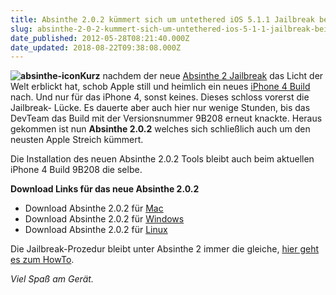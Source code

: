 ```yaml
---
title: Absinthe 2.0.2 kümmert sich um untethered iOS 5.1.1 Jailbreak beim aktuellen iPhone 4 Build 9B208
slug: absinthe-2-0-2-kummert-sich-um-untethered-ios-5-1-1-jailbreak-beim-aktuellen-iphone-4-build-9b208
date_published: 2012-05-28T08:21:40.000Z
date_updated: 2018-08-22T09:38:08.000Z
---
```


**![absinthe-icon](//picdump.thafaker.de/2012/05/absinthe-icon-100x100.jpg)Kurz** nachdem der neue [Absinthe 2 Jailbreak](__GHOST_URL__/howto-jailbreak-absinthe-2-0-iphone-4s-ipad-3/) das Licht der Welt erblickt hat, schob Apple still und heimlich ein neues [iPhone 4 Build](__GHOST_URL__/apple-veroffentlicht-aktualisiertes-ios-5-1-1-9b208-fur-iphone-4/) nach. Und nur für das iPhone 4, sonst keines. Dieses schloss vorerst die Jailbreak- Lücke. Es dauerte aber auch hier nur wenige Stunden, bis das DevTeam das Build mit der Versionsnummer 9B208 erneut knackte. Heraus gekommen ist nun **Absinthe 2.0.2** welches sich schließlich auch um den neusten Apple Streich kümmert. 

Die Installation des neuen Absinthe 2.0.2 Tools bleibt auch beim aktuellen iPhone 4 Build 9B208 die selbe.

**Download Links für das neue Absinthe 2.0.2**

- Download Absinthe 2.0.2 für [Mac](https://sites.google.com/site/greenpois0nabsinthe/absinthe-mac-2.0.2.dmg?attredirects=0)
- Download Absinthe 2.0.2 für [Windows](https://sites.google.com/site/greenpois0nabsinthe/absinthe-win-2.0.2.zip?attredirects=0)
- Download Absinthe 2.0.2 für [Linux](https://sites.google.com/site/greenpois0nabsinthe/absinthe-linux-2.0.2.tar.bz2?attredirects=0)

Die Jailbreak-Prozedur bleibt unter Absinthe 2 immer die gleiche, [hier geht es zum HowTo](__GHOST_URL__/howto-jailbreak-absinthe-2-0-iphone-4s-ipad-3/).

*Viel Spaß am Gerät.*
